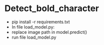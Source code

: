 # Detect_bold_character
- pip install -r requirements.txt
- In file load_model.py:
- replace image path in model.predict()
- run file load_model.py
